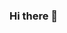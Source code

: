 ### Hi there 👋

<!--
**jrharrilynn/jrharrilynn** is a ✨ _special_ ✨ repository because its `README.md` (this file) appears on your GitHub profile.

Here are some ideas to get you started:

- 🔭 I’m currently working on: getting my B.S in Computer Science from the University of Kentuky
- 🌱 I’m currently learning: learning swift and IOS development
- 📫 How to reach me: Email: jrha279@uky.edu
- 😄 Pronouns: He/Him
- ⚡ Fun fact: I am a dual Sport athlete, im a competing powerlifter and a Bowler!
-->
